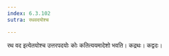 ```yaml
---
index: 6.3.102
sutra: रथवदयोश्च

---
```

रथ वद इत्येतयोश्च उत्तरपदयोः कोः कतित्ययमादेशो भवति। कद्रथः। कद्वदः।
